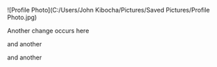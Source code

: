 ![Profile Photo](C:/Users/John Kibocha/Pictures/Saved Pictures/Profile Photo.jpg)



Another change occurs here

and another

and another
